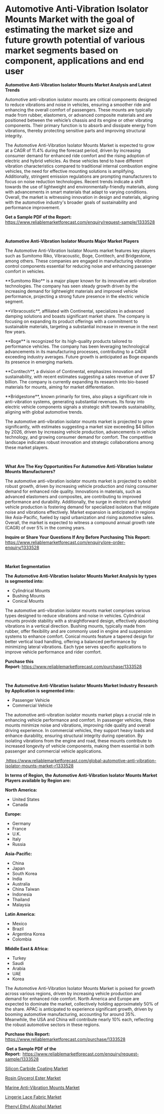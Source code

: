 <p><h1>Automotive Anti-Vibration Isolator Mounts Market with the goal of estimating the market size and future growth potential of various market segments based on component, applications and end user</h1></p><p><strong>Automotive Anti-Vibration Isolator Mounts Market Analysis and Latest Trends</strong></p>
<p><p>Automotive anti-vibration isolator mounts are critical components designed to reduce vibrations and noise in vehicles, ensuring a smoother ride and enhancing the overall comfort of passengers. These mounts are typically made from rubber, elastomers, or advanced composite materials and are positioned between the vehicle’s chassis and its engine or other vibrating components. Their primary function is to absorb and dissipate energy from vibrations, thereby protecting sensitive parts and improving structural integrity.</p><p>The Automotive Anti-Vibration Isolator Mounts Market is expected to grow at a CAGR of 11.4% during the forecast period, driven by increasing consumer demand for enhanced ride comfort and the rising adoption of electric and hybrid vehicles. As these vehicles tend to have different vibration characteristics compared to traditional internal combustion engine vehicles, the need for effective mounting solutions is amplifying. Additionally, stringent emission regulations are prompting manufacturers to focus on noise reduction technologies. Recent trends indicate a shift towards the use of lightweight and environmentally-friendly materials, along with advancements in smart materials that adapt to varying conditions. Overall, the market is witnessing innovation in design and materials, aligning with the automotive industry's broader goals of sustainability and performance improvement.</p></p>
<p><strong>Get a Sample PDF of the Report:&nbsp;</strong> <a href="https://www.reliablemarketforecast.com/enquiry/request-sample/1333528?utm_campaign=1080&utm_medium=2&utm_source=Github&utm_content=ia&utm_term=12122024&utm_id=automotive-anti-vibration-isolator-mounts">https://www.reliablemarketforecast.com/enquiry/request-sample/1333528</a></p>
<p>&nbsp;</p>
<p><strong>Automotive Anti-Vibration Isolator Mounts Major Market Players</strong></p>
<p><p>The Automotive Anti-Vibration Isolator Mounts market features key players such as Sumitomo Riko, Vibracoustic, Boge, Contitech, and Bridgestone, among others. These companies are engaged in manufacturing vibration control components essential for reducing noise and enhancing passenger comfort in vehicles.</p><p>**Sumitomo Riko** is a major player known for its innovative anti-vibration technologies. The company has seen steady growth driven by the increasing demand for lightweight materials and improved vehicle performance, projecting a strong future presence in the electric vehicle segment.</p><p>**Vibracoustic**, affiliated with Continental, specializes in advanced damping solutions and boasts significant market share. The company is focusing on expanding its product offerings with a commitment to sustainable materials, targeting a substantial increase in revenue in the next few years.</p><p>**Boge** is recognized for its high-quality products tailored to performance vehicles. The company has been leveraging technological advancements in its manufacturing processes, contributing to a CAGR exceeding industry averages. Future growth is anticipated as Boge expands its presence in emerging markets.</p><p>**Contitech**, a division of Continental, emphasizes innovation and sustainability, with recent estimates suggesting a sales revenue of over $7 billion. The company is currently expanding its research into bio-based materials for mounts, aiming for market differentiation.</p><p>**Bridgestone**, known primarily for tires, also plays a significant role in anti-vibration systems, generating substantial revenues. Its foray into electric vehicle components signals a strategic shift towards sustainability, aligning with global automotive trends.</p><p>The automotive anti-vibration isolator mounts market is projected to grow significantly, with estimates suggesting a market size exceeding $4 billion by 2026, driven by increasing vehicle production, advancements in vehicle technology, and growing consumer demand for comfort. The competitive landscape indicates robust innovation and strategic collaborations among these market players.</p></p>
<p>&nbsp;</p>
<p><strong>What Are The Key Opportunities For Automotive Anti-Vibration Isolator Mounts Manufacturers?</strong></p>
<p><p>The automotive anti-vibration isolator mounts market is projected to exhibit robust growth, driven by increasing vehicle production and rising consumer demand for enhanced ride quality. Innovations in materials, such as advanced elastomers and composites, are contributing to improved performance and durability. Additionally, the surge in electric and hybrid vehicle production is fostering demand for specialized isolators that mitigate noise and vibrations effectively. Market expansion is anticipated in regions like Asia-Pacific, fueled by rapid urbanization and rising automotive sales. Overall, the market is expected to witness a compound annual growth rate (CAGR) of over 5% in the coming years.</p></p>
<p><strong>Inquire or Share Your Questions If Any Before Purchasing This Report:</strong> <a href="https://www.reliablemarketforecast.com/enquiry/pre-order-enquiry/1333528?utm_campaign=1080&utm_medium=2&utm_source=Github&utm_content=ia&utm_term=12122024&utm_id=automotive-anti-vibration-isolator-mounts">https://www.reliablemarketforecast.com/enquiry/pre-order-enquiry/1333528</a></p>
<p>&nbsp;</p>
<p><strong>Market Segmentation</strong></p>
<p><strong>The Automotive Anti-Vibration Isolator Mounts Market Analysis by types is segmented into:</strong></p>
<p><ul><li>Cylindrical Mounts</li><li>Bushing Mounts</li><li>Conical Mounts</li></ul></p>
<p><p>The automotive anti-vibration isolator mounts market comprises various types designed to reduce vibrations and noise in vehicles. Cylindrical mounts provide stability with a straightforward design, effectively absorbing vibrations in a vertical direction. Bushing mounts, typically made from rubber, offer flexibility and are commonly used in engine and suspension systems to enhance comfort. Conical mounts feature a tapered design for better vertical load handling, offering a balanced performance by minimizing lateral vibrations. Each type serves specific applications to improve vehicle performance and rider comfort.</p></p>
<p><strong>Purchase this Report:&nbsp;</strong><a href="https://www.reliablemarketforecast.com/purchase/1333528?utm_campaign=1080&utm_medium=2&utm_source=Github&utm_content=ia&utm_term=12122024&utm_id=automotive-anti-vibration-isolator-mounts">https://www.reliablemarketforecast.com/purchase/1333528</a></p>
<p>&nbsp;</p>
<p><strong>The Automotive Anti-Vibration Isolator Mounts Market Industry Research by Application is segmented into:</strong></p>
<p><ul><li>Passenger Vehicle</li><li>Commercial Vehicle</li></ul></p>
<p><p>The automotive anti-vibration isolator mounts market plays a crucial role in enhancing vehicle performance and comfort. In passenger vehicles, these mounts minimize noise and vibrations, improving ride quality and overall driving experience. In commercial vehicles, they support heavy loads and enhance durability, ensuring structural integrity during operation. By isolating vibrations from the engine and road, these mounts contribute to increased longevity of vehicle components, making them essential in both passenger and commercial vehicle applications.</p></p>
<p><a href="https://www.reliablemarketforecast.com/global-automotive-anti-vibration-isolator-mounts-market-r1333528?utm_campaign=1080&utm_medium=2&utm_source=Github&utm_content=ia&utm_term=12122024&utm_id=automotive-anti-vibration-isolator-mounts">&nbsp;https://www.reliablemarketforecast.com/global-automotive-anti-vibration-isolator-mounts-market-r1333528</a></p>
<p><strong>In terms of Region, the Automotive Anti-Vibration Isolator Mounts Market Players available by Region are:</strong></p>
<p>
    <p> <strong> North America: </strong>
        <ul>
            <li>United States</li>
            <li>Canada</li>
        </ul>
        </p> 
    <p> <strong> Europe: </strong>
        <ul>
            <li>Germany</li>
            <li>France</li>
            <li>U.K.</li>
            <li>Italy</li>
            <li>Russia</li>
        </ul>
        </p> 
    <p> <strong> Asia-Pacific: </strong>
        <ul>
            <li>China</li>
            <li>Japan</li>
            <li>South Korea</li>
            <li>India</li>
            <li>Australia</li>
            <li>China Taiwan</li>
            <li>Indonesia</li>
            <li>Thailand</li>
            <li>Malaysia</li>
        </ul>
        </p> 
    <p> <strong> Latin America: </strong>
        <ul>
            <li>Mexico</li>
            <li>Brazil</li>
            <li>Argentina Korea</li>
            <li>Colombia</li>
        </ul>
        </p> 
    <p> <strong> Middle East & Africa: </strong>
        <ul>
            <li>Turkey</li>
            <li>Saudi</li>
            <li>Arabia</li>
            <li>UAE</li>
            <li>Korea</li>
        </ul>
    </p>
    </p>
<p><p>The Automotive Anti-Vibration Isolator Mounts Market is poised for growth across various regions, driven by increasing vehicle production and demand for enhanced ride comfort. North America and Europe are expected to dominate the market, collectively holding approximately 50% of the share. APAC is anticipated to experience significant growth, driven by booming automotive manufacturing, accounting for around 35%. Meanwhile, the USA and China will contribute nearly 10% each, reflecting the robust automotive sectors in these regions.</p></p>
<p><strong>Purchase this Report: </strong><a href="https://www.reliablemarketforecast.com/purchase/1333528?utm_campaign=1080&utm_medium=2&utm_source=Github&utm_content=ia&utm_term=12122024&utm_id=automotive-anti-vibration-isolator-mounts">https://www.reliablemarketforecast.com/purchase/1333528</a></p>
<p>&nbsp;<strong>Get a Sample PDF of the Report:&nbsp;&nbsp;</strong><a href="https://www.reliablemarketforecast.com/enquiry/request-sample/1333528?utm_campaign=1080&utm_medium=2&utm_source=Github&utm_content=ia&utm_term=12122024&utm_id=automotive-anti-vibration-isolator-mounts">https://www.reliablemarketforecast.com/enquiry/request-sample/1333528</a></p>
<p><strong></strong></p>
<p><p><a href="https://www.linkedin.com/pulse/recent-analysis-silicon-carbide-coating-market-trends-c7emc?utm_campaign=1080&utm_medium=2&utm_source=Github&utm_content=ia&utm_term=12122024&utm_id=automotive-anti-vibration-isolator-mounts">Silicon Carbide Coating Market</a></p><p><a href="https://www.linkedin.com/pulse/rising-rosin-glycerol-ester-market-key-drivers-132-cagr-pmpxc?utm_campaign=1080&utm_medium=2&utm_source=Github&utm_content=ia&utm_term=12122024&utm_id=automotive-anti-vibration-isolator-mounts">Rosin Glycerol Ester Market</a></p><p><a href="https://github.com/gdfhhhj/Market-Research-Report-List-6/blob/main/marine-anti-vibration-mounts-market.md?utm_campaign=1080&utm_medium=2&utm_source=Github&utm_content=ia&utm_term=12122024&utm_id=automotive-anti-vibration-isolator-mounts">Marine Anti-Vibration Mounts Market</a></p><p><a href="https://www.linkedin.com/pulse/in-depth-analysis-lingerie-lace-fabric-market-trends-growth-b1wrc?utm_campaign=1080&utm_medium=2&utm_source=Github&utm_content=ia&utm_term=12122024&utm_id=automotive-anti-vibration-isolator-mounts">Lingerie Lace Fabric Market</a></p><p><a href="https://www.linkedin.com/pulse/p-factrackr-ho6he?utm_campaign=1080&utm_medium=2&utm_source=Github&utm_content=ia&utm_term=12122024&utm_id=automotive-anti-vibration-isolator-mounts">Phenyl Ethyl Alcohol Market</a></p></p>